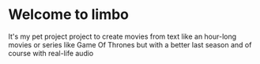 # Welcome to limbo
It's my pet project project to create movies from text like an hour-long movies or series like Game Of Thrones but with a better last season and of course with real-life audio
